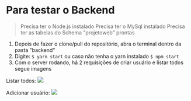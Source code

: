# Para testar o Backend

> Precisa ter o Node.js instalado
Precisa ter o MySql instalado 
Precisa ter as tabelas do Schema "projetoweb" prontas

1. Depois de fazer o clone/pull do repositório, abra o terminal dentro da pasta "backend"
2. Digite:
`$ yarn start`
ou caso não tenha o yarn instalado
`$ npm start`
3. Com o server rodando, há 2 requisições de criar usuário e listar todos segue imagens

Listar todos:
![](https://ucf7c0053eca41096f501069adb7.previews.dropboxusercontent.com/p/thumb/ABF4IzR3ZTa0SiPJVZmszzmIPUq0f4TtsIXbBxX1CCUVTO-kHbnE5SxmIsPJSd-qEzDmJTQC0UFJWlS-C8v1i3UrX5LC9qnw_WG8_G8xmKHJbkK3Ikfa5LB4PtWyb_QskyZWlsF-WGsik8QVWiDBSsvgFjBoYCL2eZSHblbkvMCqRep4geKKh7tUuOoMJh96BZRgtInk8m9V2G_8v0jAfaSZ-LXLQxS7T_TvCtK94iqreIl1P-hXYyfVnv2pDoklIap2swV9vwmrz4yOH3-2f1m554yGlVy4d3wMzKL5Inuvsc3Bx_BIMgcr2eyTcaNeg50MPGHMEUcb5xYG4KZC3Kw-uBnRVS1cNxXG_dykutoM3Du2kQ1mK-Nmkgg95xwMeu0rH5sH7f_986wUdDtycNeX/p.jpeg?fv_content=true&size_mode=5)

Adicionar usuário:
![](https://uc1af773cae27b2d31b1e7768931.previews.dropboxusercontent.com/p/thumb/ABEIpUi6PtAfg9PtgwgxX_klDH6H6Ez26qZQw6uxDL460aM0Og9JFwQtHrpdE2z33vvukPNaznwTZ8mrSuStf0RqNoELSYq7i3kM7v4YJ6iny_5wDZ4WkmZkyr0_v8poHX2sUjMKx5jCDeOrKPbOUzOaKjutyXaLzjyroe67o-Lo5k_-T0Hqy-gumxzlcGjccGqd-qKLFa0WXh9EbxRJMF9q8Rdg1JaqLVWDhkgwX8dfAzFodhPe3nF65jnck3kO4gczj2EBDj8Mw4uGkCIQvp7nZNQ54HWLnxR4FaR_jYtWEq3S6ILQCLRzH0NAGWu6UyEw3lEzBhfz_iP3oF8fr7xNHiib23OW1bS2KqqyBWPOqekA5-WzBDrLiv0YcizCtFDyCYVJfN2dZBKGR11gUpXT/p.jpeg?fv_content=true&size_mode=5)
